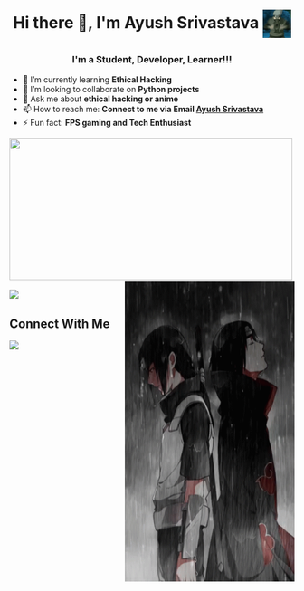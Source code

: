 # <p align="center"> Hi there 👋, I'm Ayush Srivastava <img height = 50 width= 50 align = center src = "https://github.com/ayushclashroyale/ayushclashroyale/blob/main/GiFs/kakashi_handsigns.gif?raw=true">
</p>
</hr>

### <p align="center"> I'm a Student, Developer, Learner!!! </p>


- 🌱 I’m currently learning <b> Ethical Hacking </b>
- 👯 I’m looking to collaborate on <b> Python projects </b>
- 💬 Ask me about <b>ethical hacking or anime</b>
- 📫 How to reach me: <b>Connect to me via Email [Ayush Srivastava](mailto:1999.ayush.srivastava@gmail.com.com?subject=[GitHub]%20Source%20Han%20Sans)</b>
- ⚡ Fun fact: <b> FPS gaming and Tech Enthusiast </b>

<p>
    <img height=250 width = 500 src="https://github-readme-stats.vercel.app/api?username=ayushclashroyale&show_icons=true&theme=midnight-purple">
   <img height = 530 width= 300 align = right src = "https://github.com/ayushclashroyale/ayushclashroyale/blob/main/GiFs/itachi-rain.gif?raw=true">
  
</p>
<img height=250 src="https://github-readme-stats.vercel.app/api/top-langs/?username=ayushclashroyale&show_icons=true&theme=tokyonight"/>


## Connect With Me

<a href="https://www.linkedin.com/in/ayush-shivaji/"><img src="https://img.icons8.com/fluent/48/000000/linkedin.png"/></a>

